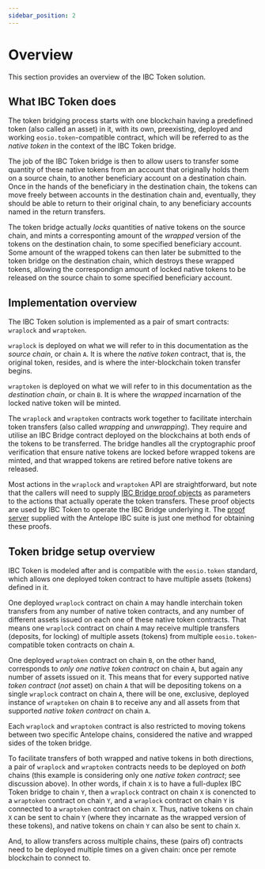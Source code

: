 ```yaml
---
sidebar_position: 2
---
```


# Overview

This section provides an overview of the IBC Token solution.

## What IBC Token does

The token bridging process starts with one blockchain having a predefined token (also called an asset) in it, with its own, preexisting, deployed and working `eosio.token`-compatible contract, which will be referred to as the _native token_ in the context of the IBC Token bridge.

The job of the IBC Token bridge is then to allow users to transfer some quantity of these native tokens from an account that originally holds them on a source chain, to another beneficiary account on a destination chain. Once in the hands of the beneficiary in the destination chain, the tokens can move freely between accounts in the destination chain and, eventually, they should be able to return to their original chain, to any beneficiary accounts named in the return transfers.

The token bridge actually _locks_ quantities of native tokens on the source chain, and mints a corresponting amount of the _wrapped_ version of the tokens on the destination chain, to some specified beneficiary account. Some amount of the wrapped tokens can then later be submitted to the token bridge on the destination chain, which destroys these wrapped tokens, allowing the correspondign amount of locked native tokens to be released on the source chain to some specified beneficiary account.

## Implementation overview

The IBC Token solution is implemented as a pair of smart contracts: `wraplock` and `wraptoken`.

`wraplock` is deployed on what we will refer to in this documentation as the _source chain_, or chain `A`. It is where the _native token_ contract, that is, the original token, resides, and is where the inter-blockchain token transfer begins.

`wraptoken` is deployed on what we will refer to in this documentation as the _destination chain_, or chain `B`. It is where the _wrapped_ incarnation of the locked native token will be minted.

The `wraplock` and `wraptoken` contracts work together to facilitate interchain token transfers (also called _wrapping_ and _unwrapping_). They require and utilise an IBC Bridge contract deployed on the blockchains at both ends of the tokens to be transferred. The bridge handles all the cryptographic proof verification that ensure native tokens are locked before wrapped tokens are minted, and that wrapped tokens are retired before native tokens are released.

Most actions in the `wraplock` and `wraptoken` API are straightforward, but note that the callers will need to supply [IBC Bridge proof objects](/bridge/proof#getting-json-proof-objects) as parameters to the actions that actually operate the token transfers. These proof objects are used by IBC Token to operate the IBC Bridge underlying it. The [proof server](/bridge/proofserver.md) supplied with the Antelope IBC suite is just one method for obtaining these proofs.

## Token bridge setup overview

IBC Token is modeled after and is compatible with the `eosio.token` standard, which allows one deployed token contract to have multiple assets (tokens) defined in it.

One deployed `wraplock` contract on chain `A` may handle interchain token transfers from any number of native token contracts, and any number of different assets issued on each one of these native token contracts. That means one `wraplock` contract on chain `A` may receive multiple transfers (deposits, for locking) of multiple assets (tokens) from multiple `eosio.token`-compatible token contracts on chain `A`.

One deployed `wraptoken` contract on chain `B`, on the other hand, corresponds to _only one native token contract_ on chain `A`, but again any number of assets issued on it. This means that for every supported native _token contract_ (_not_ asset) on chain `A` that will be depositing tokens on a single `wraplock` contract on chain `A`, there will be one, exclusive, deployed instance of `wraptoken` on chain `B` to receive any and all assets from that supported _native token contract_ on chain `A`.

Each `wraplock` and `wraptoken` contract is also restricted to moving tokens between two specific Antelope chains, considered the native and wrapped sides of the token bridge.

To facilitate transfers of both wrapped and native tokens in both directions, a pair of `wraplock` and `wraptoken` contracts needs to be deployed on _both_ chains (this example is considering only one _native token contract_; see discussion above). In other words, if chain `X` is to have a full-duplex IBC Token bridge to chain `Y`, then a `wraplock` contract on chain `X` is conencted to a `wraptoken` contract on chain `Y`, and a `wraplock` contract on chain `Y` is connected to a `wraptoken` contract on chain `X`. Thus, native tokens on chain `X` can be sent to chain `Y` (where they incarnate as the wrapped version of these tokens), and native tokens on chain `Y` can also be sent to chain `X`. 

And, to allow transfers across multiple chains, these (pairs of) contracts need to be deployed multiple times on a given chain: once per remote blockchain to connect to.
